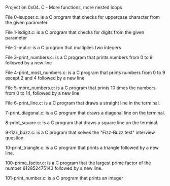 Project on 0x04. C - More functions, more nested loops

File 0-isupper.c: is a C program that checks for uppercase character from the given parameter

File 1-isdigit.c: is a C program that checks for digits from the given parameter

File 2-mul.c: is a C program that multiplies two integers

File 3-print_numbers.c: is a C program that prints numbers from 0 to 9 followed by a new line

File 4-print_most_numbers.c: is a C program that prints numbers from 0 to 9 except 2 and 4 followed by a new line

File 5-more_numbers.c: is a C program that prints 10 times the numbers from 0 to 14, followed by a new line

File 6-print_line.c: is a C program that draws a straight line in the terminal.

7-print_diagonal.c: is a C program that draws a diagonal line on the terminal.

8-print_square.c: is a C program that draws a square line on the terminal.

9-fizz_buzz.c: is a C program that solves the "Fizz-Buzz test" interview question.

10-print_triangle.c: is a C program that prints a triangle followed by a new line.

100-prime_factor.c: is a C program that the largest prime factor of the number 612852475143 followed by a new line.

101-print_number.c: is a C program that prints an integer

